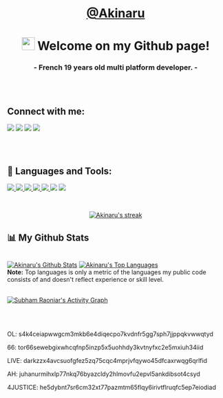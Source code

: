 <a href="https://github.com/Akinaru"><h1 align="center">**@Akinaru**</h1></a>

<h1 align="center"><img src="https://raw.githubusercontent.com/MartinHeinz/MartinHeinz/master/wave.gif " width="30px"> Welcome on my Github page!</h1>
<h3 align="center">- French 19 years old multi platform developer. -</h3>


<br>
<br>

## Connect with me:
<p align="left">

<a href = "https://twitter.com/akinaru_off"><img src="https://img.icons8.com/fluent/48/000000/twitter.png"/></a>
<a href = "https://www.instagram.com/maxime.glt/"><img src="https://img.icons8.com/fluent/48/000000/instagram-new.png"/></a>
<a href = "https://discord.com/Aki#6838"><img src="https://img.icons8.com/color/48/000000/discord-logo.png"/></a>
<a href = "https://github.com/Akinaru"><img src="https://img.icons8.com/ios-filled/50/000000/github.png"/></a>

<br>
<br>

## 🚀 Languages and Tools:

<p align="left"> 
    <a href="https://www.java.com" target="_blank"> <img src="https://img.icons8.com/color/48/000000/java-coffee-cup-logo.png"/> </a>
    <a href="https://developer.mozilla.org/en-US/docs/Web/JavaScript" target="_blank"> <img src="https://img.icons8.com/color/48/000000/javascript.png"/> </a> 
    <a href="https://www.w3.org/html/" target="_blank"> <img src="https://img.icons8.com/color/48/000000/html-5.png"/> </a> 
    <a href="https://www.w3schools.com/css/" target="_blank"> <img src="https://img.icons8.com/color/48/000000/css3.png"/> </a> 
    <a href="https://www.python.org" target="_blank"> <img src="https://img.icons8.com/color/48/000000/python.png"/> </a>
    <a href="" target="_blank"><img src="https://img.icons8.com/ios-filled/50/000000/c-sharp-logo.png"/></a>
    <a href="https://www.arduino.cc/" target="_blank"><img src="https://img.icons8.com/color/50/000000/arduino.png"/></a>
</p>

<!-- [![React Badge](https://img.shields.io/badge/-React-61DBFB?style=for-the-badge&labelColor=black&logo=react&logoColor=61DBFB)](#)  [![Javascript Badge](https://img.shields.io/badge/-Javascript-F0DB4F?style=for-the-badge&labelColor=black&logo=javascript&logoColor=F0DB4F)](#) [![Typescript Badge](https://img.shields.io/badge/-Typescript-007acc?style=for-the-badge&labelColor=black&logo=typescript&logoColor=007acc)](#) [![Nodejs Badge](https://img.shields.io/badge/-Nodejs-3C873A?style=for-the-badge&labelColor=black&logo=node.js&logoColor=3C873A)](#) [![GraphQL Badge](https://img.shields.io/badge/-GraphQl-e535ab?style=for-the-badge&labelColor=black&logo=node.js&logoColor=e535ab)](#) -->
<br/>

<p align="center">
    <a href="https://github.com/Akinaru/github-readme-streak-stats">
        <img title="🔥 Get streak stats for your profile at git.io/streak-stats" alt="Akinaru's streak" src="https://github-readme-streak-stats.herokuapp.com/?user=Akinaru&theme=black-ice&hide_border=true&stroke=0000&background=060A0CD0"/>
    </a>
</p>

## 📊 My Github Stats

  <br/>
    <a href="https://github.com/Akinaru/github-readme-stats"><img alt="Akinaru's Github Stats" src="https://github-readme-stats.vercel.app/api?username=Akinaru&show_icons=true&count_private=true&theme=react&hide_border=true&bg_color=0D1117" /></a>
  <a href="https://github.com/Akinaru/github-readme-stats"><img alt="Akinaru's Top Languages" src="https://github-readme-stats.vercel.app/api/top-langs/?username=Akinaru&langs_count=8&count_private=true&layout=compact&theme=react&hide_border=true&bg_color=0D1117" /></a>
  <br/>
  <b>Note:</b> Top languages is only a metric of the languages my public code consists of and doesn't reflect experience or skill level.


<br/>
<br/>

<a href="https://github.com/Akinaru/github-readme-activity-graph"><img alt="Subham Raoniar's Activity Graph" src="https://activity-graph.herokuapp.com/graph?username=Akinaru&bg_color=0D1117&color=5BCDEC&line=5BCDEC&point=FFFFFF&hide_border=true" /></a>

<br/>
<br/>

OL: s4k4ceiapwwgcm3mkb6e4diqecpo7kvdnfr5gg7sph7jjppqkvwwqtyd

66: tor66sewebgixwhcqfnp5inzp5x5uohhdy3kvtnyfxc2e5mxiuh34iid

LIVE: darkzzx4avcsuofgfez5zq75cqc4mprjvfqywo45dfcaxrwqg6qrlfid

AH: juhanurmihxlp77nkq76byazcldy2hlmovfu2epvl5ankdibsot4csyd

4JUSTICE: he5dybnt7sr6cm32xt77pazmtm65flqy6irivtflruqfc5ep7eiodiad

</p>
